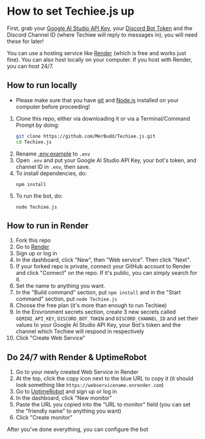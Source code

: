# How to set Techiee.js up

First, grab your [Google AI Studio API Key](https://aistudio.google.com/app/apikey), your [Discord Bot Token](https://discord.com/developers/applications) and the Discord Channel ID (where Techiee will reply to messages in), you will need these for later!

You can use a hosting service like [Render](render.com) (which is free and works just fine). You can also host locally on your computer. If you host with Render, you can host 24/7.

## How to run locally
- Please make sure that you have [git](https://git-scm.com/downloads) and [Node.js](https://nodejs.org) installed on your computer before proceeding!
1. Clone this repo, either via downloading it or via a Terminal/Command Prompt by doing:
   ```bash
   git clone https://github.com/MerBudd/Techiee.js.git
   cd Techiee.js
   ```
2. Rename [.env.example](https://github.com/MerBudd/Techiee.py/blob/main/.env.example) to `.env`
3. Open `.env` and put your Google AI Studio API Key, your bot's token, and channel ID in `.env`, then save.
4. To install dependencies, do:
   ```
   npm install
   ```
5. To run the bot, do:
   ```
   node Techiee.js
   ```

## How to run in Render
1. Fork this repo
2. Go to [Render](https://render.com/)
3. Sign up or log in
4. In the dashboard, click "New", then "Web service". Then click "Next".
5. If your forked repo is private, connect your GitHub account to Render and click "Connect" on the repo. If it's public, you can simply search for it.
6. Set the name to anything you want.
7. In the "Build command" section, put `npm install` and in the "Start command" section, put `node Techiee.js`
8. Choose the free plan (it's more than enough to run Techiee)
9. In the Enivronment secrets section, create 3 new secrets called `GEMINI_API_KEY`, `DISCORD_BOT_TOKEN` and `DISCORD_CHANNEL_ID` and set their values to your Google AI Studio API Key, your Bot's token and the channel which Techiee will respond in respectively
10. Click "Create Web Service"

## Do 24/7 with Render & UptimeRobot
1. Go to your newly created Web Service in Render
2. At the top, click the copy icon next to the blue URL to copy it (it should look something like `https://webservicename.onrender.com`)
3. Go to [UptimeRobot](https://uptimerobot.com) and sign up or log in
4. In the dashboard, click "New monitor"
5. Paste the URL you copied into the "URL to monitor" field (you can set the "friendly name" to anything you want)
6. Click "Create monitor"

After you've done everything, you can configure the bot
